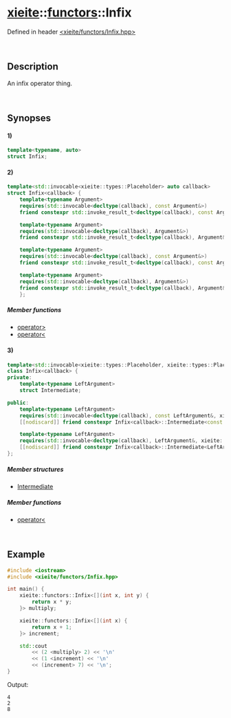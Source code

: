 # [xieite](../../xieite.md)\:\:[functors](../../functors.md)\:\:Infix
Defined in header [<xieite/functors/Infix.hpp>](../../../include/xieite/functors/Infix.hpp)

&nbsp;

## Description
An infix operator thing.

&nbsp;

## Synopses
#### 1)
```cpp
template<typename, auto>
struct Infix;
```
#### 2)
```cpp
template<std::invocable<xieite::types::Placeholder> auto callback>
struct Infix<callback> {
    template<typename Argument>
    requires(std::invocable<decltype(callback), const Argument&>)
    friend constexpr std::invoke_result_t<decltype(callback), const Argument&> operator>(xieite::functors::Infix<callback>, const Argument&);

    template<typename Argument>
    requires(std::invocable<decltype(callback), Argument&>)
    friend constexpr std::invoke_result_t<decltype(callback), Argument&> operator>(xieite::functors::Infix<callback>, Argument&);

    template<typename Argument>
    requires(std::invocable<decltype(callback), const Argument&>)
    friend constexpr std::invoke_result_t<decltype(callback), const Argument&> operator<(const Argument&, xieite::functors::Infix<callback>);

    template<typename Argument>
    requires(std::invocable<decltype(callback), Argument&>)
    friend constexpr std::invoke_result_t<decltype(callback), Argument&> operator<(Argument&, xieite::functors::Infix<callback>);
    };
```
##### Member functions
- [operator>](./structures/Infix/2/operators/more.md)
- [operator<](./structures/Infix/2/operators/less.md)
#### 3)
```cpp
template<std::invocable<xieite::types::Placeholder, xieite::types::Placeholder> auto callback>
class Infix<callback> {
private:
    template<typename LeftArgument>
    struct Intermediate;

public:
    template<typename LeftArgument>
    requires(std::invocable<decltype(callback), const LeftArgument&, xieite::types::Placeholder>)
    [[nodiscard]] friend constexpr Infix<callback>::Intermediate<const LeftArgument&> operator<(const LeftArgument&, xieite::functors::Infix<callback>) noexcept;

    template<typename LeftArgument>
    requires(std::invocable<decltype(callback), LeftArgument&, xieite::types::Placeholder>)
    [[nodiscard]] friend constexpr Infix<callback>::Intermediate<LeftArgument&> operator<(LeftArgument&, xieite::functors::Infix<callback>) noexcept;
};
```
##### Member structures
- [Intermediate](./structures/Infix/3/Intermediate.md)
##### Member functions
- [operator<](./structures/Infix/3/operators/less.md)

&nbsp;

## Example
```cpp
#include <iostream>
#include <xieite/functors/Infix.hpp>

int main() {
    xieite::functors::Infix<[](int x, int y) {
        return x * y;
    }> multiply;

    xieite::functors::Infix<[](int x) {
        return x + 1;
    }> increment;

    std::cout
        << (2 <multiply> 2) << '\n'
        << (1 <increment) << '\n'
        << (increment> 7) << '\n';
}
```
Output:
```
4
2
8
```
